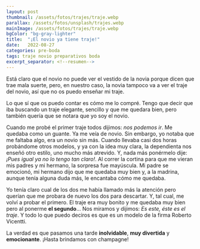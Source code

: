 ```yaml
---
layout: post
thumbnail: /assets/fotos/trajes/traje.webp
parallax: /assets/fotos/unsplash/trajes.webp
mainImage: /assets/fotos/trajes/traje.webp
bgColor: "bg-gray-lighter"
title:  "¡El novio ya tiene traje!"
date:   2022-08-27
categories: pre-boda
tags: traje novio preparativos boda
excerpt_separator: <!--resumen-->
---
```


Está claro que el novio no puede ver el vestido de la novia porque dicen que trae mala suerte, pero, en nuestro caso, la novia tampoco va a ver el traje del novio, así que no os puedo enseñar mi traje.

Lo que sí que os puedo contar es cómo me lo compré. Tengo que decir que iba buscando un traje elegante, sencillo y que me quedara bien, pero también quería que se notara que yo soy el novio.

Cuando me probé el primer traje todos dijimos: *nos podemos ir*. Me quedaba como un guante. Ya me veía de novio. Sin embargo, yo notaba que me faltaba algo, era un novio sin más. Cuando llevaba casi dos horas probándome otros modelos, y ya con la idea muy clara, la dependienta nos enseñó otro estilo, uno mucho más atrevido. Y, nada más ponérmelo dije: *¡Pues igual ya no lo tengo tan claro!*. Al correr la cortina para que me vieran mis padres y mi hermano, la sorpresa fue mayúscula. Mi padre se emocionó, mi hermano dijo que me quedaba muy bien y, a la madrina, aunque tenía alguna duda más, le encantaba cómo me quedaba.

Yo tenía claro cual de los dos me había llamado más la atención pero querían que me probara de nuevo los dos para descartar. Y, tal cual, me volví a probar el primero. El traje era muy bonito y me quedaba muy bien pero al ponerme **el segundo**... Nos miramos y dijimos: *Es este, éste es el traje*. Y todo lo que puedo deciros es que es un modelo de la firma Roberto Vicentti.

La verdad es que pasamos una tarde **inolvidable**, **muy divertida** y **emocionante**. ¡Hasta brindamos con champagne!
